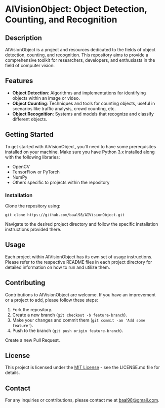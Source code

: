 # AIVisionObject: Object Detection, Counting, and Recognition

## Description
AIVisionObject is a project and resources dedicated to the fields of object detection, counting, and recognition. This repository aims to provide a comprehensive toolkit for researchers, developers, and enthusiasts in the field of computer vision.

## Features
- **Object Detection**: Algorithms and implementations for identifying objects within an image or video.
- **Object Counting**: Techniques and tools for counting objects, useful in scenarios like traffic analysis, crowd counting, etc.
- **Object Recognition**: Systems and models that recognize and classify different objects.

## Getting Started
To get started with AIVisionObject, you'll need to have some prerequisites installed on your machine. Make sure you have Python 3.x installed along with the following libraries:
- OpenCV
- TensorFlow or PyTorch
- NumPy
- Others specific to projects within the repository

### Installation
Clone the repository using:
```
git clone https://github.com/baal98/AIVisionObject.git
```

Navigate to the desired project directory and follow the specific installation instructions provided there.

## Usage
Each project within AIVisionObject has its own set of usage instructions. Please refer to the respective README files in each project directory for detailed information on how to run and utilize them.

## Contributing
Contributions to AIVisionObject are welcome. If you have an improvement or a project to add, please follow these steps:
1. Fork the repository.
2. Create a new branch (`git checkout -b feature-branch`).
3. Make your changes and commit them (`git commit -am 'Add some feature'`).
4. Push to the branch (`git push origin feature-branch`).

Create a new Pull Request.

## License
This project is licensed under the [MIT License](LICENSE.md) - see the LICENSE.md file for details.

## Contact
For any inquiries or contributions, please contact me at [baal98@gmail.com](mailto:baal98@gmail.com).